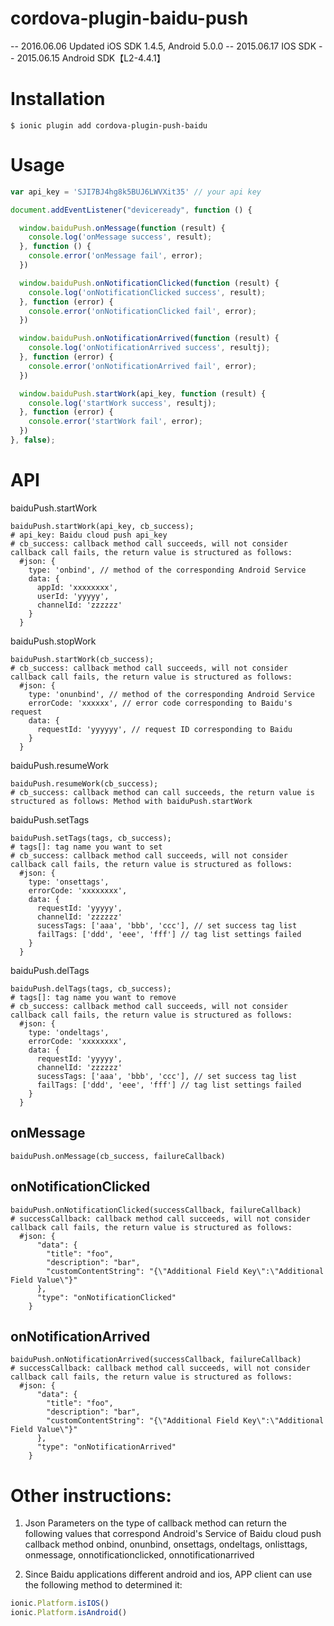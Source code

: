 # cordova-plugin-baidu-push

-- 2016.06.06 Updated iOS SDK 1.4.5, Android 5.0.0
-- 2015.06.17 IOS SDK
-- 2015.06.15 Android SDK【L2-4.4.1】

# Installation

	$ ionic plugin add cordova-plugin-push-baidu

# Usage

```js
var api_key = 'SJI7BJ4hg8k5BUJ6LWVXit35' // your api key

document.addEventListener("deviceready", function () {

  window.baiduPush.onMessage(function (result) {
    console.log('onMessage success', result);
  }, function () {
    console.error('onMessage fail', error);
  })

  window.baiduPush.onNotificationClicked(function (result) {
    console.log('onNotificationClicked success', result);
  }, function (error) {
    console.error('onNotificationClicked fail', error);
  })

  window.baiduPush.onNotificationArrived(function (result) {
    console.log('onNotificationArrived success', resultj);
  }, function (error) {
    console.error('onNotificationArrived fail', error);
  })

  window.baiduPush.startWork(api_key, function (result) {
    console.log('startWork success', resultj);
  }, function (error) {
    console.error('startWork fail', error);
  })
}, false);
```

# API

baiduPush.startWork

	baiduPush.startWork(api_key, cb_success);
	# api_key: Baidu cloud push api_key
	# cb_success: callback method call succeeds, will not consider callback call fails, the return value is structured as follows:
	  #json: {
	    type: 'onbind', // method of the corresponding Android Service
	    data: {
	      appId: 'xxxxxxxx',
	      userId: 'yyyyy',
	      channelId: 'zzzzzz'
	    }
	  }

baiduPush.stopWork

	baiduPush.startWork(cb_success);
	# cb_success: callback method call succeeds, will not consider callback call fails, the return value is structured as follows:
	  #json: {
	    type: 'onunbind', // method of the corresponding Android Service
	    errorCode: 'xxxxxx', // error code corresponding to Baidu's request
	    data: {
	      requestId: 'yyyyyy', // request ID corresponding to Baidu
	    }
	  }

baiduPush.resumeWork

	baiduPush.resumeWork(cb_success);
	# cb_success: callback method can call succeeds, the return value is structured as follows: Method with baiduPush.startWork

baiduPush.setTags

	baiduPush.setTags(tags, cb_success);
	# tags[]: tag name you want to set
	# cb_success: callback method call succeeds, will not consider callback call fails, the return value is structured as follows:
	  #json: {
	    type: 'onsettags',
	    errorCode: 'xxxxxxxx',
	    data: {
	      requestId: 'yyyyy',
	      channelId: 'zzzzzz'
	      sucessTags: ['aaa', 'bbb', 'ccc'], // set success tag list
	      failTags: ['ddd', 'eee', 'fff'] // tag list settings failed
	    }
	  }

baiduPush.delTags

	baiduPush.delTags(tags, cb_success);
	# tags[]: tag name you want to remove
	# cb_success: callback method call succeeds, will not consider callback call fails, the return value is structured as follows:
	  #json: {
	    type: 'ondeltags',
	    errorCode: 'xxxxxxxx',
	    data: {
	      requestId: 'yyyyy',
	      channelId: 'zzzzzz'
	      sucessTags: ['aaa', 'bbb', 'ccc'], // set success tag list
	      failTags: ['ddd', 'eee', 'fff'] // tag list settings failed
	    }
	  }

## onMessage

	baiduPush.onMessage(cb_success, failureCallback)

## onNotificationClicked

	baiduPush.onNotificationClicked(successCallback, failureCallback)
	# successCallback: callback method call succeeds, will not consider callback call fails, the return value is structured as follows:
	  #json: {
		  "data": {
		    "title": "foo",
		    "description": "bar",
		    "customContentString": "{\"Additional Field Key\":\"Additional Field Value\"}"
		  },
		  "type": "onNotificationClicked"
		}

## onNotificationArrived

	baiduPush.onNotificationArrived(successCallback, failureCallback)
	# successCallback: callback method call succeeds, will not consider callback call fails, the return value is structured as follows:
	  #json: {
		  "data": {
		    "title": "foo",
		    "description": "bar",
		    "customContentString": "{\"Additional Field Key\":\"Additional Field Value\"}"
		  },
		  "type": "onNotificationArrived"
		}

# Other instructions:

1. Json Parameters on the type of callback method can return the following values ​​that correspond Android's Service of Baidu cloud push callback method onbind, onunbind, onsettags, ondeltags, onlisttags, onmessage, onnotificationclicked, onnotificationarrived

2. Since Baidu applications different android and ios, APP client can use the following method to determined it:

```js
ionic.Platform.isIOS()
ionic.Platform.isAndroid()
```
